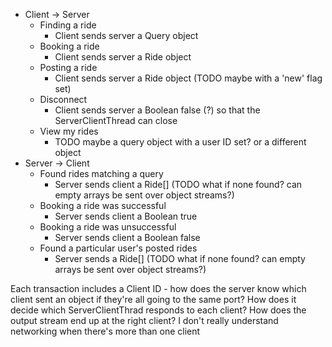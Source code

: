 - Client -> Server  
	- Finding a ride  
		- Client sends server a Query object  
    - Booking a ride  
        - Client sends server a Ride object  
	- Posting a ride  
		- Client sends server a Ride object (TODO maybe with a 'new' flag set)  
    - Disconnect  
        - Client sends server a Boolean false (?) so that the ServerClientThread can close  
    - View my rides  
        - TODO maybe a query object with a user ID set? or a different object  
- Server -> Client  
	- Found rides matching a query  
		- Server sends client a Ride[] (TODO what if none found? can empty arrays be sent over object streams?)  
    - Booking a ride was successful  
        - Server sends client a Boolean true  
    - Booking a ride was unsuccessful  
        - Server sends client a Boolean false  
	- Found a particular user's posted rides  
        - Server sends a Ride[] (TODO what if none found? can empty arrays be sent over object streams?)  

Each transaction includes a Client ID - how does the server know which client sent an object if they're all going to the same port? How does it decide which ServerClientThrad responds to each client? How does the output stream end up at the right client? I don't really understand networking when there's more than one client
